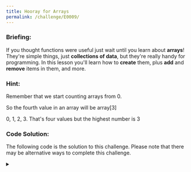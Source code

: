 ```yaml
---
title: Hooray for Arrays
permalink: /challenge/E0009/
---
```


### Briefing: 
If you thought functions were useful just wait until you learn about **arrays**! They're simple things, just **collections of data**, but they're really handy for programming. In this lesson you'll learn how to **create** them, plus **add** and **remove** items in them, and more.

### Hint: 
Remember that we start counting arrays from 0.

So the fourth value in an array will be array[3]

0, 1, 2, 3. That's four values but the highest number is 3

### Code Solution: 
The following code is the solution to this challenge. Please note that there may be alternative ways to complete this challenge.

<details class="has-spoiler spoiler-span">
  <summary></summary>
  <pre><code class="language-python">
# CHALLENGE 1: Create an array with the following values in it in
#             order:
#             42, 1337, "Coffee", "Anonymous" then print the array.
ch_1 = [42, 1337, "Coffee", "Anonymous"]
print(ch_1)

# CHALLENGE 2: Add two more values to the end of the array you created
#              in CHALLENGE 1: "Blue", "Sky" then print the array.
ch_1.append("Blue")
ch_1.append("Sky")
print(ch_1)

# CHALLENGE 3: Print the fourth value in the array you created in
#              CHALLENGE 1.
print(ch_1[3])

# CHALLENGE 4: Create a dict that includes the following values in
#              order: "Subject": "Hacking", "Grade": "A".
ch_4 = {"Subject": "Hacking", "Grade": "A"}

# CHALLENGE 5: Print the grade value in the dictionary you created in
#              CHALLENGE 4.
print(ch_4["Grade"])
  </code></pre>
</details>
